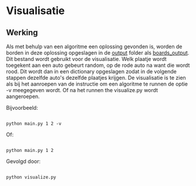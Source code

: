 # Visualisatie

## Werking

Als met behulp van een algoritme een oplossing gevonden is, worden de borden in deze oplossing opgeslagen in de [output](../../output/) folder als [boards_output](../../output/boards_output.csv). Dit bestand wordt gebruikt voor de visualisatie. Welk plaatje wordt toegekent aan een auto gebeurt random, op de rode auto na want die wordt rood. Dit wordt dan in een dictionary opgeslagen zodat in de volgende stappen dezelfde auto's dezelfde plaatjes krijgen. De visualisatie is te zien als bij het aanroepen van de instructie om een algoritme te runnen de optie -v meegegeven wordt. Of na het runnen the visualize.py wordt aangeroepen.

Bijvoorbeeld:

```

python main.py 1 2 -v

```

Of:

```

python main.py 1 2

```

Gevolgd door:

```

python visualize.py

```